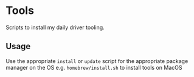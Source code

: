 # Tools

Scripts to install my daily driver tooling.

## Usage

Use the appropriate `install` or `update` script for the appropriate package manager on the OS e.g. `homebrew/install.sh` to install
tools on MacOS 
